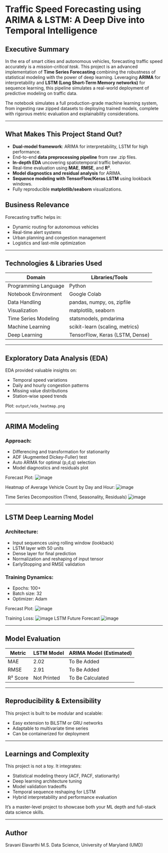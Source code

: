 #  Traffic Speed Forecasting using ARIMA & LSTM: A Deep Dive into Temporal Intelligence

##  Executive Summary

In the era of smart cities and autonomous vehicles, forecasting traffic speed accurately is a *mission-critical task*. This project is an advanced implementation of **Time Series Forecasting** combining the robustness of statistical modeling with the power of deep learning. Leveraging **ARIMA** for interpretability and **LSTM (Long Short-Term Memory networks)** for sequence learning, this pipeline simulates a real-world deployment of predictive modeling on traffic data.

The notebook simulates a full production-grade machine learning system, from ingesting raw zipped datasets to deploying trained models, complete with rigorous metric evaluation and explainability considerations.

---

##  What Makes This Project Stand Out?

-  **Dual-model framework**: ARIMA for interpretability, LSTM for high performance.
-  End-to-end **data preprocessing pipeline** from raw .zip files.
-  **In-depth EDA** uncovering spatiotemporal traffic behavior.
-  Real-time evaluation using **MAE**, **RMSE**, and **R²**.
-  **Model diagnostics and residual analysis** for ARIMA.
-  **Sequence modeling with TensorFlow/Keras LSTM** using lookback windows.
-  Fully reproducible **matplotlib/seaborn** visualizations.
## Business Relevance

Forecasting traffic helps in:

- Dynamic routing for autonomous vehicles  
- Real-time alert systems  
- Urban planning and congestion management  
- Logistics and last-mile optimization  

---

## Technologies & Libraries Used

| Domain                | Libraries/Tools                               |
|------------------------|-----------------------------------------------|
| Programming Language  | Python                                        |
| Notebook Environment  | Google Colab                                  |
| Data Handling         | pandas, numpy, os, zipfile                    |
| Visualization         | matplotlib, seaborn                           |
| Time Series Modeling  | statsmodels, pmdarima                         |
| Machine Learning      | scikit-learn (scaling, metrics)               |
| Deep Learning         | TensorFlow, Keras (LSTM, Dense)               |

---

## Exploratory Data Analysis (EDA)

EDA provided valuable insights on:

- Temporal speed variations  
- Daily and hourly congestion patterns  
- Missing value distributions  
- Station-wise speed trends  

Plot: `output/eda_heatmap.png`

---

## ARIMA Modeling

### Approach:

- Differencing and transformation for stationarity  
- ADF (Augmented Dickey-Fuller) test  
- Auto ARIMA for optimal (p,d,q) selection  
- Model diagnostics and residuals plot  

Forecast Plot:
![image](https://github.com/user-attachments/assets/911ea8f8-203b-4ef1-a465-6473b9067f72)

Heatmap of Average Vehicle Count by Day and Hour:
![image](https://github.com/user-attachments/assets/ed2c1ceb-0fee-4bba-a1ed-5210a326e612)

 Time Series Decomposition (Trend, Seasonality, Residuals)
 ![image](https://github.com/user-attachments/assets/53167818-09a6-412c-8ccd-de26ab2b70b4)


---

## LSTM Deep Learning Model

### Architecture:

- Input sequences using rolling window (lookback)  
- LSTM layer with 50 units  
- Dense layer for final prediction  
- Normalization and reshaping of input tensor  
- EarlyStopping and RMSE validation  

### Training Dynamics:

- Epochs: 100+  
- Batch size: 32  
- Optimizer: Adam  

Forecast Plot: 
![image](https://github.com/user-attachments/assets/05aec4a7-10d7-4039-9d5c-c3164c172399)

Training Loss: 
![image](https://github.com/user-attachments/assets/a9615fd8-9464-4b34-a29e-bf44950a4738)
LSTM Future Forecast
![image](https://github.com/user-attachments/assets/dbef649b-8faf-4f95-9b12-c32643cf0b17)


---

## Model Evaluation

| Metric       | LSTM Model | ARIMA Model (Estimated) |
|--------------|------------|--------------------------|
| MAE          | 2.02       | To Be Added              |
| RMSE         | 2.91       | To Be Added              |
| R² Score     | Not Printed| To Be Calculated         |

---

## Reproducibility & Extensibility

This project is built to be modular and scalable:

- Easy extension to BiLSTM or GRU networks  
- Adaptable to multivariate time series  
- Can be containerized for deployment  

---

## Learnings and Complexity

This project is not a toy. It integrates:

- Statistical modeling theory (ACF, PACF, stationarity)  
- Deep learning architecture tuning  
- Model validation tradeoffs  
- Temporal sequence reshaping for LSTM  
- Hybrid interpretability and performance evaluation  

It’s a master-level project to showcase both your ML depth and full-stack data science skills.



---

## Author
Sravani Elavarthi
M.S. Data Science, University of Maryland (UMD)  



